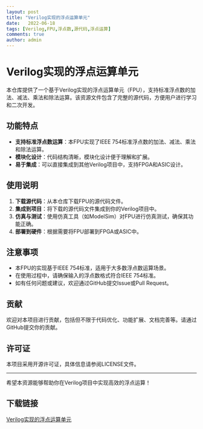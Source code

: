 ```yaml
---
layout: post
title: "Verilog实现的浮点运算单元"
date:   2022-06-18
tags: [Verilog,FPU,浮点数,源代码,浮点运算]
comments: true
author: admin
---
```

# Verilog实现的浮点运算单元

本仓库提供了一个基于Verilog实现的浮点运算单元（FPU），支持标准浮点数的加法、减法、乘法和除法运算。该资源文件包含了完整的源代码，方便用户进行学习和二次开发。

## 功能特点

- **支持标准浮点数运算**：本FPU实现了IEEE 754标准浮点数的加法、减法、乘法和除法运算。
- **模块化设计**：代码结构清晰，模块化设计便于理解和扩展。
- **易于集成**：可以直接集成到其他Verilog项目中，支持FPGA和ASIC设计。

## 使用说明

1. **下载源代码**：从本仓库下载FPU的源代码文件。
2. **集成到项目**：将下载的源代码文件集成到你的Verilog项目中。
3. **仿真与测试**：使用仿真工具（如ModelSim）对FPU进行仿真测试，确保其功能正确。
4. **部署到硬件**：根据需要将FPU部署到FPGA或ASIC中。

## 注意事项

- 本FPU的实现基于IEEE 754标准，适用于大多数浮点数运算场景。
- 在使用过程中，请确保输入的浮点数格式符合IEEE 754标准。
- 如有任何问题或建议，欢迎通过GitHub提交Issue或Pull Request。

## 贡献

欢迎对本项目进行贡献，包括但不限于代码优化、功能扩展、文档完善等。请通过GitHub提交你的贡献。

## 许可证

本项目采用开源许可证，具体信息请参阅LICENSE文件。

---

希望本资源能够帮助你在Verilog项目中实现高效的浮点运算！

## 下载链接

[Verilog实现的浮点运算单元](https://pan.quark.cn/s/aa5d01cdae90)